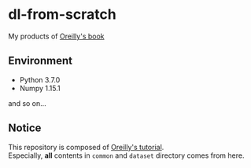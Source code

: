 # dl-from-scratch

My products of [Oreilly's book](https://www.oreilly.co.jp/books/9784873117584/)

## Environment

- Python 3.7.0
- Numpy 1.15.1

and so on...

## Notice

This repository is composed of [Oreilly's tutorial](https://github.com/oreilly-japan/deep-learning-from-scratch).  
Especially, **all** contents in `common` and `dataset` directory comes from here.

